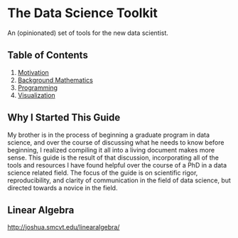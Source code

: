 # The Data Science Toolkit
An (opinionated) set of tools for the new data scientist. 

## Table of Contents

1. [Motivation](#intro)
2. [Background Mathematics](#math)
4. [Programming](#programming)
5. [Visualization](#visualization)


<a name="intro"/>

## Why I Started This Guide
My brother is in the process of beginning a graduate program in data science,
and over the course of discussing what he needs to know before beginning, I
realized compiling it all into a living document makes more sense. This guide is
the result of that discussion, incorporating all of the tools and resources I
have found helpful over the course of a PhD in a data science related field. The
focus of the guide is on scientific rigor, reproducibility, and clarity of
communication in the field of data science, but directed towards a novice in the
field.

<a name="math"/>

## Linear Algebra
http://joshua.smcvt.edu/linearalgebra/
